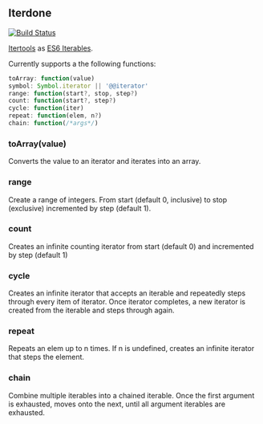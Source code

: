 ## Iterdone
[![Build Status](https://secure.travis-ci.org/kevinbeaty/iterdone.svg)](http://travis-ci.org/kevinbeaty/iterdone)

[Itertools][1] as [ES6 Iterables][2].

Currently supports a the following functions:

```javascript
toArray: function(value)
symbol: Symbol.iterator || '@@iterator'
range: function(start?, stop, step?)
count: function(start?, step?)
cycle: function(iter)
repeat: function(elem, n?)
chain: function(/*args*/)
```

### toArray(value)
Converts the value to an iterator and iterates into an array.

### range
Create a range of integers.  From start (default 0, inclusive) to stop (exclusive) incremented by step (default 1).

### count
Creates an infinite counting iterator from start (default 0) and incremented by step (default 1)

### cycle
Creates an infinite iterator that accepts an iterable and repeatedly steps through every item of iterator. Once iterator completes, a new iterator is created from the iterable and steps through again.

### repeat
Repeats an elem up to n times.  If n is undefined, creates an infinite iterator that steps the element.

### chain
Combine multiple iterables into a chained iterable.  Once the first argument is exhausted, moves onto the next, until all argument iterables are exhausted.

[1]: https://docs.python.org/2/library/itertools.html
[2]: https://developer.mozilla.org/en-US/docs/Web/JavaScript/Guide/iterable

